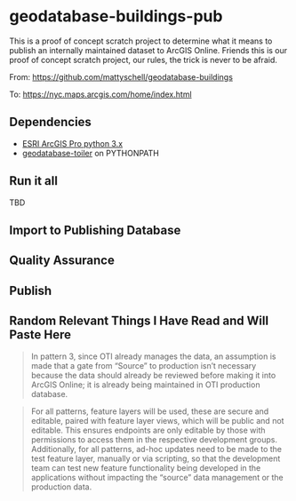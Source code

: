 # geodatabase-buildings-pub

This is a proof of concept scratch project to determine what it means to publish an internally maintained dataset to ArcGIS Online.  Friends this is our proof of concept scratch project, our rules, the trick is never to  be afraid.

From: https://github.com/mattyschell/geodatabase-buildings

To: https://nyc.maps.arcgis.com/home/index.html

## Dependencies

   * [ESRI ArcGIS Pro python 3.x](https://pro.arcgis.com/en/pro-app/arcpy/get-started/installing-python-for-arcgis-pro.htm) 
   * [geodatabase-toiler](https://github.com/mattyschell/geodatabase-toiler) on PYTHONPATH

## Run it all

TBD

## Import to Publishing Database




## Quality Assurance

## Publish






## Random Relevant Things I Have Read and Will Paste Here

>In pattern 3, since OTI already manages the data, an assumption is made that a gate from “Source” to production isn’t necessary because the data should already be reviewed before making it into ArcGIS Online; it is already being maintained in OTI production database. 

>For all patterns, feature layers will be used, these are secure and editable, paired with feature layer views, which will be public and not editable. This ensures endpoints are only editable by those with permissions to access them in the respective development groups. Additionally, for all patterns, ad-hoc updates need to be made to the test feature layer, manually or via scripting, so that the development team can test new feature functionality being developed in the applications without impacting the “source” data management or the production data. 